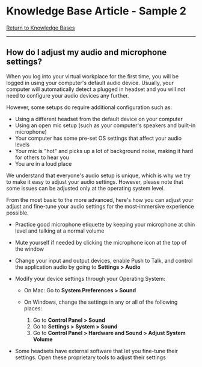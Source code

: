 # Knowledge Base Article - Sample 2

[Return to Knowledge Bases](overview.html)

---

## How do I adjust my audio and microphone settings?

When you log into your virtual workplace for the first time, you will be logged in using your computer's default audio device. Usually, your computer will automatically detect a plugged in headset and you will not need to configure your audio devices any further. 

However, some setups do require additional configuration such as:

* Using a different headset from the default device on your computer
* Using an open mic setup (such as your computer's speakers and built-in microphone)
* Your computer has some pre-set OS settings that affect your audio levels
* Your mic is "hot" and picks up a lot of background noise, making it hard for others to hear you
* You are in a loud place  

We understand that everyone's audio setup is unique, which is why we try to make it easy to adjust your audio settings. However, please note that some issues can be adjusted only at the operating system level. 

From the most basic to the more advanced, here's how you can adjust your adjust and fine-tune your audio settings for the most-immersive experience possible.

* Practice good microphone etiquette by keeping your microphone at chin level and talking at a normal volume
* Mute yourself if needed by clicking the microphone icon at the top of the window
* Change your input and output devices, enable Push to Talk, and control the application audio by going to **Settings > Audio**
* Modify your device settings through your Operating System:

    * On Mac: Go to **System Preferences > Sound**
    * On Windows, change the settings in any or all of the following places:
    
        1. Go to **Control Panel > Sound**
        2. Go to **Settings > System > Sound**
        3. Go to **Control Panel > Hardware and Sound > Adjust System Volume**

* Some headsets have external software that let you fine-tune their settings. Open these proprietary tools to adjust their settings
